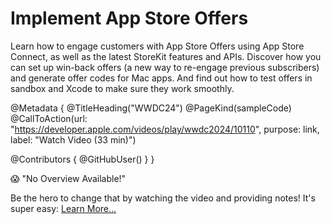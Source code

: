 # Implement App Store Offers

Learn how to engage customers with App Store Offers using App Store Connect, as well as the latest StoreKit features and APIs. Discover how you can set up win-back offers (a new way to re-engage previous subscribers) and generate offer codes for Mac apps. And find out how to test offers in sandbox and Xcode to make sure they work smoothly.

@Metadata {
   @TitleHeading("WWDC24")
   @PageKind(sampleCode)
   @CallToAction(url: "https://developer.apple.com/videos/play/wwdc2024/10110", purpose: link, label: "Watch Video (33 min)")

   @Contributors {
      @GitHubUser(<replace this with your GitHub handle>)
   }
}

😱 "No Overview Available!"

Be the hero to change that by watching the video and providing notes! It's super easy:
 [Learn More…](https://wwdcnotes.com/documentation/wwdcnotes/contributing)

